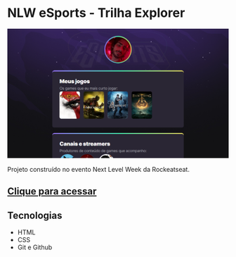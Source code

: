 # NLW eSports - Trilha Explorer

![preview](./.github/preview.png)

Projeto construído no evento Next Level Week da Rockeatseat.

## [Clique para acessar](https://1defined.github.io/my-fav-games/)

## Tecnologias 
- HTML
- CSS
- Git e Github
